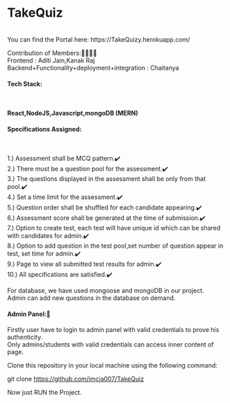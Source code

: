 <h1>TakeQuiz</h1>
<br>
You can find the Portal here:
https://TakeQuizy.herokuapp.com/
 
Contribution of Members:👩‍💼👨‍💼
<br>Frontend : Aditi Jain,Kanak Raj<br>
Backend+Functionality+deployment+integration : Chaitanya<br>

<h4>Tech Stack:<h4><br>

React,NodeJS,Javascript,mongoDB (MERN)

<h4>Specifications Assigned:</h4><br>

1.) Assessment shall be MCQ pattern.:heavy_check_mark:<br>
2.) There must be a question pool for the assessment.:heavy_check_mark:<br>
3.) The questions displayed in the assessment shall be only from that pool.:heavy_check_mark:<br>
4.) Set a time limit for the assessment.:heavy_check_mark:<br>
5.) Question order shall be shuffled for each candidate appearing.:heavy_check_mark:<br>
6.) Assessment score shall be generated at the time of submission.:heavy_check_mark:<br>
7.) Option to create test, each test will have unique id which can be shared with candidates for admin.:heavy_check_mark:<br>
8.) Option to add question in the test pool,set number of question appear in test, set time for admin.:heavy_check_mark:<br>
9.) Page to view all submitted test results for admin.:heavy_check_mark:<br>
10.) All specifications are satisfied.:heavy_check_mark:<br>

 
For database, we have used mongoose and mongoDB in our project.<br>
Admin can add new questions in the database on demand.<br>

 <h4>Admin Panel:🧔</h4>

Firstly user have to login to admin panel with valid credentials to prove his authenticity.<br>
Only admins/students with valid credentials can access inner content of page.<br>

Clone this repository in your local machine using the following command:

git clone https://github.com/imcja007/TakeQuiz

Now just RUN the Project.

